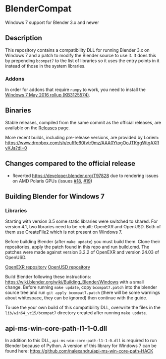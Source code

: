 # BlenderCompat
Windows 7 support for Blender 3.x and newer

## Description

This repository contains a compatibility DLL for running Blender 3.x on Windows 7 and a patch to modify the Blender source to use it. It does this by prepending `bcompat7` to the list of libraries so it uses the entry points in it instead of those in the system libraries.

### Addons
In order for addons that require `numpy` to work, you need to install the [Windows 7 May 2016 rollup (KB3125574)](https://www.catalog.update.microsoft.com/Search.aspx?q=KB3125574).

## Binaries

Stable releases, compiled from the same commit as the official releases, are available on the [Releases](https://github.com/nalexandru/BlenderCompat/releases) page.

More recent builds, including pre-release versions, are provided by Loriem: https://www.dropbox.com/sh/eufffe60fvtr9mz/AAA0YtogOoJTKggWtgAXRyXJa?dl=0

## Changes compared to the official release

* Reverted https://developer.blender.org/T97828 due to rendering issues on AMD Polaris GPUs (issues [#18](https://github.com/nalexandru/BlenderCompat/issues/18), [#19](https://github.com/nalexandru/BlenderCompat/issues/19))

## Building Blender for Windows 7

### Libraries

Starting with version 3.5 some static libraries were switched to shared. For version 4.1, two libraries need to be rebuilt: OpenEXR and OpenUSD. Both of them use CreateFile2 which is not present on Windows 7.

Before building Blender (after `make update`) you must build them. Clone their repositories, apply the patch found in this repo and run build.cmd.
The patches were made against version 3.2.2 of OpenEXR and version 24.03 of OpenUSD.

[OpenEXR repository](https://github.com/AcademySoftwareFoundation/openexr)
[OpenUSD repository](https://github.com/PixarAnimationStudios/OpenUSD)

Build Blender following these instructions: https://wiki.blender.org/wiki/Building_Blender/Windows with a small change.
Before running `make update`, copy `bcompat7.patch` into the blender source tree and run `git apply bcompat7.patch` (there will be some warnings about whitespace, they can be ignored) then continue with the guide.

To use the your own build of this compatibility DLL, overwrite the files in the `lib/win64_vc15/bcompat7` directory created after running `make update`.

## api-ms-win-core-path-l1-1-0.dll

In addition to this DLL, `api-ms-win-core-path-l1-1-0.dll` is required to run Blender because of Python. A version of this library for Windows 7 can be found here: https://github.com/nalexandru/api-ms-win-core-path-HACK
